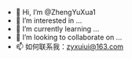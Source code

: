 - 👋 Hi, I’m @ZhengYuXua1
- 👀 I’m interested in ...
- 🌱 I’m currently learning ...
- 💞️ I’m looking to collaborate on ...
- 📫 如何联系我：zyxuiui@163.com
